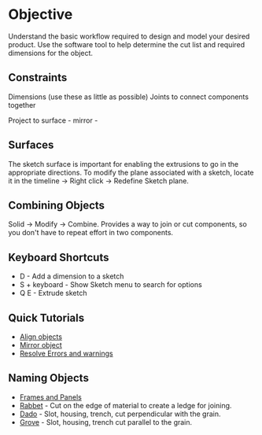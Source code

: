 # Objective

Understand the basic workflow required to design and model your desired product. Use the software tool to help determine the cut list and required dimensions for the object.

## Constraints

Dimensions (use these as little as possible)
Joints to connect components together

Project to surface - mirror -

## Surfaces

The sketch surface is important for enabling the extrusions to go in the appropriate directions.  To modify the plane associated with a sketch, locate it in the timeline -> Right click -> Redefine Sketch plane.

## Combining Objects

Solid -> Modify -> Combine.
Provides a way to join or cut components, so you don't have to repeat effort in two components.

## Keyboard Shortcuts

* D - Add a dimension to a sketch
* S + keyboard - Show Sketch menu to search for options
* Q E - Extrude sketch

## Quick Tutorials

* [Align objects](https://www.youtube.com/watch?v=ZKHkKp7QbaM)
* [Mirror object](https://www.youtube.com/watch?v=oF0-WrZF0uY)
* [Resolve Errors and warnings](https://www.youtube.com/watch?v=Ef1k-uDl3WU)

## Naming Objects

* [Frames and Panels](https://en.wikipedia.org/wiki/Frame_and_panel)
* [Rabbet](https://en.wikipedia.org/wiki/Rabbet) - Cut on the edge of material to create a ledge for joining.
* [Dado](https://en.wikipedia.org/wiki/Dado_(joinery)) - Slot, housing, trench, cut perpendicular with the grain.
* [Grove](https://en.wikipedia.org/wiki/Groove_(joinery)) - Slot, housing, trench cut parallel to the grain.